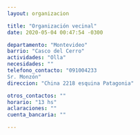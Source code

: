 ```yaml
---
layout: organizacion

title: "Organización vecinal"
date: 2020-05-04 00:47:54 -0300

departamento: "Montevideo"
barrio: "Casco del Cerro"
actividades: "Olla"
necesidades: ""
telefono_contacto: "091004233
Sr. Monzón"
direccion: "China 2218 esquina Patagonia"

otros_contactos: ""
horario: "13 hs"
aclaraciones: ""
cuenta_bancaria: ""

---
```

